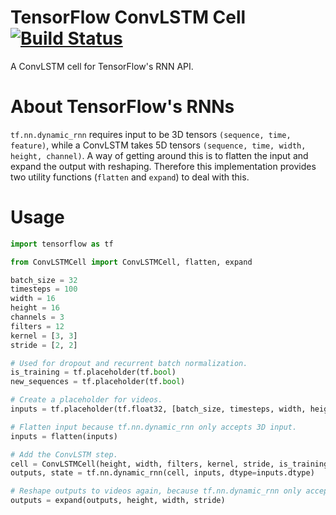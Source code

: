 # TensorFlow ConvLSTM Cell [![Build Status](https://travis-ci.org/carlthome/tensorflow-convlstm-cell.svg?branch=master)](https://travis-ci.org/carlthome/tensorflow-convlstm-cell)
A ConvLSTM cell for TensorFlow's RNN API.

# About TensorFlow's RNNs
`tf.nn.dynamic_rnn` requires input to be 3D tensors `(sequence, time, feature)`, while a ConvLSTM takes 5D tensors `(sequence, time, width, height, channel)`. A way of getting around this is to flatten the input and expand the output with reshaping. Therefore this implementation provides two utility functions (`flatten` and `expand`) to deal with this.

# Usage
```python
import tensorflow as tf

from ConvLSTMCell import ConvLSTMCell, flatten, expand

batch_size = 32
timesteps = 100
width = 16
height = 16
channels = 3
filters = 12
kernel = [3, 3]
stride = [2, 2]

# Used for dropout and recurrent batch normalization.
is_training = tf.placeholder(tf.bool)
new_sequences = tf.placeholder(tf.bool)

# Create a placeholder for videos.
inputs = tf.placeholder(tf.float32, [batch_size, timesteps, width, height, channels])

# Flatten input because tf.nn.dynamic_rnn only accepts 3D input.
inputs = flatten(inputs)

# Add the ConvLSTM step.
cell = ConvLSTMCell(height, width, filters, kernel, stride, is_training, new_sequences, statistics_timesteps=10)
outputs, state = tf.nn.dynamic_rnn(cell, inputs, dtype=inputs.dtype)

# Reshape outputs to videos again, because tf.nn.dynamic_rnn only accepts 3D input.
outputs = expand(outputs, height, width, stride)
```
